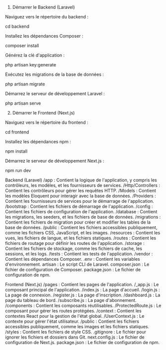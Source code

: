 1. Démarrer le Backend (Laravel)
   
Naviguez vers le répertoire du backend :

cd backend

Installez les dépendances Composer :

composer install

Générez la clé d'application :

php artisan key:generate

Exécutez les migrations de la base de données :

php artisan migrate

Démarrez le serveur de développement Laravel :

php artisan serve


2. Démarrer le Frontend (Next.js)

Naviguez vers le répertoire du frontend :

cd frontend

Installez les dépendances npm  :

npm install

Démarrez le serveur de développement Next.js :

npm run dev


Backend (Laravel)
/app : Contient la logique de l'application, y compris les contrôleurs, les modèles, et les fournisseurs de services.
/Http/Controllers : Contient les contrôleurs pour gérer les requêtes HTTP.
/Models : Contient les modèles Eloquent pour interagir avec la base de données.
/Providers : Contient les fournisseurs de services pour le démarrage de l'application.
/bootstrap : Contient les fichiers de démarrage de l'application.
/config : Contient les fichiers de configuration de l'application.
/database : Contient les migrations, les seeders, et les fichiers de base de données.
/migrations : Contient les fichiers de migration pour créer et modifier les tables de la base de données.
/public : Contient les fichiers accessibles publiquement, comme les fichiers CSS, JavaScript, et les images.
/resources : Contient les vues, les fichiers de langue, et les fichiers statiques.
/routes : Contient les fichiers de routage pour définir les routes de l'application.
/storage : Contient les fichiers de stockage, comme les fichiers de cache, les sessions, et les logs.
/tests : Contient les tests de l'application.
/vendor : Contient les dépendances Composer.
.env : Contient les variables d'environnement.
artisan : Le script CLI de Laravel.
composer.json : Le fichier de configuration de Composer.
package.json : Le fichier de configuration de npm.


Frontend (Next.js)
/pages : Contient les pages de l'application.
/_app.js : Le composant principal de l'application.
/index.js : La page d'accueil.
/login.js : La page de connexion.
/register.js : La page d'inscription.
/dashboard.js : La page du tableau de bord.
/subscribe.js : La page d'abonnement.
/components : Contient les composants réutilisables.
/ProtectedRoute.js : Le composant pour gérer les routes protégées.
/context : Contient les contextes React pour la gestion de l'état global.
/UserContext.js : Le contexte pour gérer l'état utilisateur.
/public : Contient les fichiers accessibles publiquement, comme les images et les fichiers statiques.
/styles : Contient les fichiers de style CSS.
.gitignore : Le fichier pour ignorer les fichiers et dossiers dans Git.
next.config.js : Le fichier de configuration de Next.js.
package.json : Le fichier de configuration de npm.
